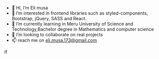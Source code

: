 - 👋 Hi, I’m Eli musa
- 👀 I’m interested in frontend libraries such as styled-components, Bootstrap, jQuery, SASS and React. 
- 🌱 I’m currently learning in Meru University of Science and Technology,Bachelor degree in Mathematics and computer science
- 💞️ I’m looking to collaborate on real projects 
- 📫 reach me on eli.musa.173@gmail.com
<!---
unholydisaster/unholydisaster is a ✨ special ✨ repository because its `README.md` (this file) appears on your GitHub profile.
You can click the Preview link to take a look at your changes.
--->
If
